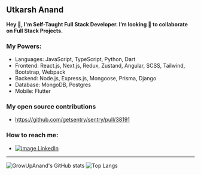 ## Utkarsh Anand
**Hey 👋, I'm Self-Taught Full Stack Developer. I’m looking 👀  to collaborate on Full Stack Projects.**

### My Powers:
- Languages: JavaScript, TypeScript, Python, Dart
- Frontend: React.js, Next.js, Redux, Zustand, Angular, SCSS, Tailwind, Bootstrap, Webpack 
- Backend: Node.js, Express.js, Mongoose, Prisma, Django
- Database: MongoDB, Postgres
- Mobile: Flutter

### My open source contributions
- https://github.com/getsentry/sentry/pull/38191

### How to reach me:
- [![image](https://icons.getbootstrap.com/assets/icons/linkedin.svg) LinkedIn](https://www.linkedin.com/in/utkarshanand93)


-------------
![GrowUpAnand's GitHub stats](https://github-readme-stats.vercel.app/api?username=growupanand&show_icons=true&count_private=true&hide_border=true&show_owner=true&include_all_commits=true&layout=compact) 
![Top Langs](https://github-readme-stats.vercel.app/api/top-langs/?username=growupanand&count_private=true&hide_border=true&layout=compact)
